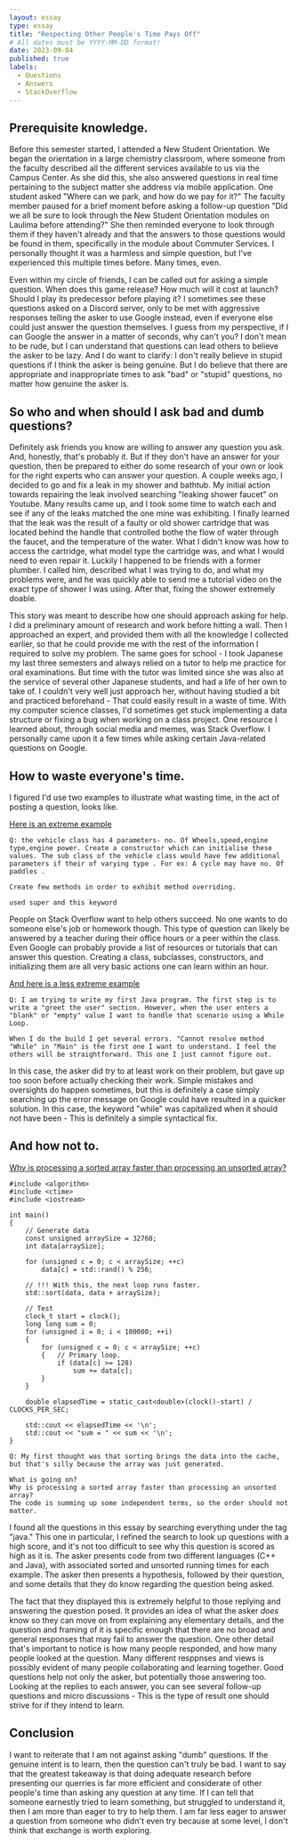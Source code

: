 ```yaml
---
layout: essay
type: essay
title: "Respecting Other People's Time Pays Off"
# All dates must be YYYY-MM-DD format!
date: 2023-09-04
published: true
labels:
  - Questions
  - Answers
  - StackOverflow
---
```



## Prerequisite knowledge.

Before this semester started, I attended a New Student Orientation. We began the orientation in a large chemistry classroom, where someone from the faculty described all the different services available to us via the Campus Center. As she did this, she also answered questions in real time pertaining to the subject matter she address via mobile application. One student asked "Where can we park, and how do we pay for it?" The faculty member paused for a brief moment before asking a follow-up question "Did we all be sure to look through the New Student Orientation modules on Laulima before attending?" She then reminded everyone to look through them if they haven't already and that the answers to those questions would be found in them, specifically in the module about Commuter Services. I personally thought it was a harmless and simple question, but I've experienced this multiple times before. Many times, even.

Even within my circle of friends, I can be called out for asking a simple question. When does this game release? How much will it cost at launch? Should I play its predecessor before playing it? I sometimes see these questions asked on a Discord server, only to be met with aggressive responses telling the asker to use Google instead, even if everyone else could just answer the question themselves. I guess from my perspective, if I can Google the answer in a matter of seconds, why can't you? I don't mean to be rude, but I can understand that questions can lead others to believe the asker to be lazy. And I do want to clarify: I don't really believe in stupid questions if I think the asker is being genuine. But I do believe that there are appropriate and inappropriate times to ask "bad" or "stupid" questions, no matter how genuine the asker is.

## So who and when should I ask bad and dumb questions?

Definitely ask friends you know are willing to answer any question you ask. And, honestly, that's probably it. But if they don't have an answer for your question, then be prepared to either do some research of your own or look for the right experts who can answer your question. A couple weeks ago, I decided to go and fix a leak in my shower and bathtub. My initial action towards repairing the leak involved searching "leaking shower faucet" on Youtube. Many results came up, and I took some time to watch each and see if any of the leaks matched the one mine was exhibiting. I finally learned that the leak was the result of a faulty or old shower cartridge that was located behind the handle that controlled bothe the flow of water through the faucet, and the temperature of the water. What I didn't know was how to access the cartridge, what model type the cartridge was, and what I would need to even repair it. Luckily I happened to be friends with a former plumber. I called him, described what I was trying to do, and what my problems were, and he was quickly able to send me a tutorial video on the exact type of shower I was using. After that, fixing the shower extremely doable.

This story was meant to describe how one should approach asking for help. I did a preliminary amount of research and work before hitting a wall. Then I approached an expert, and provided them with all the knowledge I collected earlier, so that he could provide me with the rest of the information I required to solve my problem. The same goes for school - I took Japanese my last three semesters and always relied on a tutor to help me practice for oral examinations. But time with the tutor was limited since she was also at the service of several other Japanese students, and had a life of her own to take of. I couldn't very well just approach her, without having studied a bit and practiced beforehand - That could easily result in a waste of time. With my computer science classes, I'd sometimes get stuck implementing a data structure or fixing a bug when working on a class project. One resource I learned about, through social media and memes, was Stack Overflow. I personally came upon it a few times while asking certain Java-related questions on Google.

## How to waste everyone's time.

I figured I'd use two examples to illustrate what wasting time, in the act of posting a question, looks like.

[Here is an extreme example](https://stackoverflow.com/questions/77041101/write-a-program-of-java-having-class-vehicle-and-3-more-class-extends-vehicle)

```
Q: the vehicle class has 4 parameters- no. Of Wheels,speed,engine type,engine power. Create a constructor which can initialise these values. The sub class of the vehicle class would have few additional parameters if their of varying type . For ex: A cycle may have no. Of paddles .

Create few methods in order to exhibit method overriding.

used super and this keyword
```

People on Stack Overflow want to help others succeed. No one wants to do someone else's job or homework though. This type of question can likely be answered by a teacher during their office hours or a peer within the class. Even Google can probably provide a list of resources or tutorials that can answer this question. Creating a class, subclasses, constructors, and initializing them are all very basic actions one can learn within an hour.

[And here is a less extreme example](https://stackoverflow.com/questions/77038922/while-loop-in-main-method-for-java)

```
Q: I am trying to write my first Java program. The first step is to write a "greet the user" section. However, when the user enters a "blank" or "empty" value I want to handle that scenario using a While Loop.

When I do the build I get several errors. "Cannot resolve method "While" in "Main" is the first one I want to understand. I feel the others will be straightforward. This one I just cannot figure out.
```
In this case, the asker did *try* to at least work on their problem, but gave up too soon before actually checking their work. Simple mistakes and oversights do happen sometimes, but this is definitely a case simply searching up the error message on Google could have resulted in a quicker solution. In this case, the keyword "while" was capitalized when it should not have been - This is definitely a simple syntactical fix.

## And how not to.

[Why is processing a sorted array faster than processing an unsorted array?](https://stackoverflow.com/questions/11227809/why-is-processing-a-sorted-array-faster-than-processing-an-unsorted-array)

```
#include <algorithm>
#include <ctime>
#include <iostream>

int main()
{
    // Generate data
    const unsigned arraySize = 32768;
    int data[arraySize];

    for (unsigned c = 0; c < arraySize; ++c)
        data[c] = std::rand() % 256;

    // !!! With this, the next loop runs faster.
    std::sort(data, data + arraySize);

    // Test
    clock_t start = clock();
    long long sum = 0;
    for (unsigned i = 0; i < 100000; ++i)
    {
        for (unsigned c = 0; c < arraySize; ++c)
        {   // Primary loop.
            if (data[c] >= 128)
                sum += data[c];
        }
    }

    double elapsedTime = static_cast<double>(clock()-start) / CLOCKS_PER_SEC;

    std::cout << elapsedTime << '\n';
    std::cout << "sum = " << sum << '\n';
}

Q: My first thought was that sorting brings the data into the cache, but that's silly because the array was just generated.

What is going on?
Why is processing a sorted array faster than processing an unsorted array?
The code is summing up some independent terms, so the order should not matter.

```
I found all the questions in this essay by searching everything under the tag "java." This one in particular, I refined the search to look up questions with a high score, and it's not too difficult to see why this question is scored as high as it is. The asker presents code from two different languages (C++ and Java), with associated sorted and unsorted running times for each example. The asker then presents a hypothesis, followed by their question, and some details that they do know regarding the question being asked.

The fact that they displayed this is extremely helpful to those replying and answering the question posed. It provides an idea of what the asker *does* know so they can move on from explaining any elementary details, and the question and framing of it is specific enough that there are no broad and general responses that may fail to answer the question. One other detail that's important to notice is how many people responded, and how many people looked at the question. Many different resppnses and views is possibly evident of many people collaborating and learning together. Good questions help not only the asker, but potentially those answering too. Looking at the replies to each answer, you can see several follow-up questions and micro discussions - This is the type of result one should strive for if they intend to learn.

## Conclusion

I want to reiterate that I am not against asking "dumb" questions. If the genuine intent is to learn, then the question can't truly be bad. I want to say that the greatest takeaway is that doing adequate research before presenting our querries is far more efficient and considerate of other people's time than asking any question at any time. If I can tell that someone earnestly tried to learn something, but struggled to understand it, then I am more than eager to try to help them. I am far less eager to answer a question from someone who didn't even try because at some level, I don't think that exchange is worth exploring.
